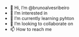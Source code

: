 - 👋 Hi, I’m @brunoalvesribeiro
- 👀 I’m interested in
- 🌱 I’m currently learning pyhton
- 💞️ I’m looking to collaborate on 
- 📫 How to reach me 

<!---
brunoalvesribeiro/brunoalvesribeiro is a ✨ special ✨ repository because its `README.md` (this file) appears on your GitHub profile.
You can click the Preview link to take a look at your changes.
--->
